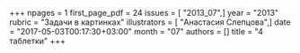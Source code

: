 +++
npages = 1
first_page_pdf = 24
issues = [ "2013_07",]
year = "2013"
rubric = "Задачи в картинках"
illustrators = [ "Анастасия Слепцова",]
date = "2017-05-03T00:17:30+03:00"
month = "07"
authors = []
title = "4 таблетки"
+++
